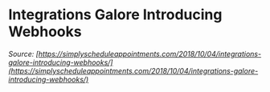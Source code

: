 # Integrations Galore Introducing Webhooks


*Source: [https://simplyscheduleappointments.com/2018/10/04/integrations-galore-introducing-webhooks/](https://simplyscheduleappointments.com/2018/10/04/integrations-galore-introducing-webhooks/)*

